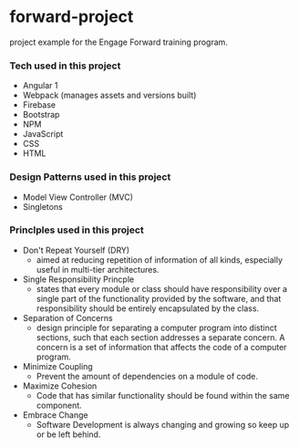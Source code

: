 # forward-project
project example for the Engage Forward training program.

### Tech used in this project
- Angular 1
- Webpack (manages assets and versions built)
- Firebase
- Bootstrap
- NPM
- JavaScript
- CSS
- HTML

### Design Patterns used in this project
- Model View Controller (MVC)
- Singletons

### Princlples used in this project
- Don't Repeat Yourself (DRY)
  - aimed at reducing repetition of information of all kinds, especially useful in multi-tier architectures. 
- Single Responsibility Princple
  - states that every module or class should have responsibility over a single part of the functionality provided by the software, and that responsibility should be entirely encapsulated by the class. 
- Separation of Concerns
  - design principle for separating a computer program into distinct sections, such that each section addresses a separate concern. A concern is a set of information that affects the code of a computer program. 
- Minimize Coupling
  - Prevent the amount of dependencies on a module of code.
- Maximize Cohesion
  -  Code that has similar functionality should be found within the same component.
- Embrace Change
  - Software Development is always changing and growing so keep up or be left behind.

